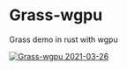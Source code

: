 # Grass-wgpu
Grass demo in rust with wgpu

[![Grass-wgpu 2021-03-26](https://user-images.githubusercontent.com/71590722/112630344-bf5ebd00-8e35-11eb-9bfc-147b78b8f8a0.png)](https://user-images.githubusercontent.com/71590722/112630116-7444aa00-8e35-11eb-8c30-0dc84e49c096.mp4)
